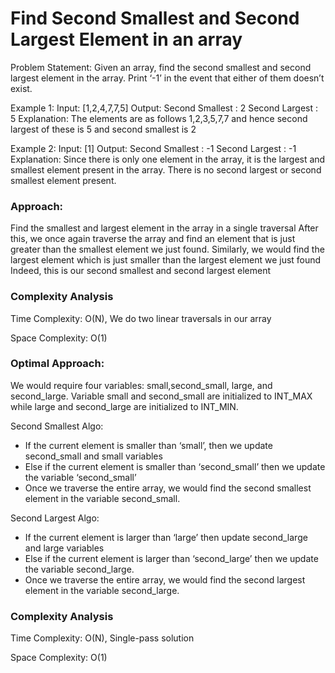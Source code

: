 # Find Second Smallest and Second Largest Element in an array

Problem Statement: Given an array, find the second smallest and second largest element in the array. Print ‘-1’ in the event that either of them doesn’t exist.

Example 1:
Input: [1,2,4,7,7,5]
Output: Second Smallest : 2
	Second Largest : 5
Explanation: The elements are as follows 1,2,3,5,7,7 and hence second largest of these is 5 and second smallest is 2

Example 2:
Input: [1]
Output: Second Smallest : -1
	Second Largest : -1
Explanation: Since there is only one element in the array, it is the largest and smallest element present in the array. There is no second largest or second smallest element present.

### Approach:
Find the smallest and largest element in the array in a single traversal
After this, we once again traverse the array and find an element that is just greater than the smallest element we just found.
Similarly, we would find the largest element which is just smaller than the largest element we just found
Indeed, this is our second smallest and second largest element

### Complexity Analysis

Time Complexity: O(N), We do two linear traversals in our array

Space Complexity: O(1)


### Optimal Approach:
We would require four variables: small,second_small, large, and second_large. Variable small and second_small are initialized to INT_MAX while large and second_large are initialized to INT_MIN.

Second Smallest Algo:

- If the current element is smaller than ‘small’, then we update second_small and small variables
- Else if the current element is smaller than ‘second_small’ then we update the variable ‘second_small’
- Once we traverse the entire array, we would find the second smallest element in the variable second_small.

Second Largest Algo:

- If the current element is larger than ‘large’ then update second_large and large variables
- Else if the current element is larger than ‘second_large’ then we update the variable second_large.
- Once we traverse the entire array, we would find the second largest element in the variable second_large.

### Complexity Analysis

Time Complexity: O(N), Single-pass solution

Space Complexity: O(1)
